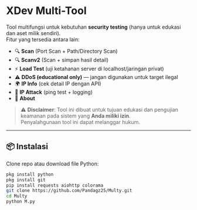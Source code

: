 # XDev Multi-Tool

Tool multifungsi untuk kebutuhan **security testing** (hanya untuk edukasi dan aset milik sendiri).  
Fitur yang tersedia antara lain:

- 🔍 **Scan** (Port Scan + Path/Directory Scan)
- 🔍 **Scanv2** (Scan + simpan hasil detail)
- ⚡ **Load Test** (uji ketahanan server di localhost/jaringan privat)
- ⚠️ **DDoS (educational only)** — jangan digunakan untuk target ilegal
- 🌍 **IP Info** (cek detail IP dengan API)
- 📡 **IP Attack** (ping test + logging)
- 📖 **About**

> ⚠️ **Disclaimer**: Tool ini dibuat untuk tujuan edukasi dan pengujian keamanan pada sistem yang **Anda miliki izin**.  
> Penyalahgunaan tool ini dapat melanggar hukum.

---

## 📦 Instalasi

Clone repo atau download file Python:

```bash
pkg install python
pkg install git
pip install requests aiohttp colorama
git clone https://github.com/Pandagz25/Multy.git
cd Multy
python M.py
